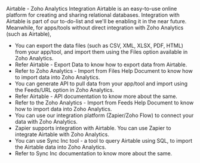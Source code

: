Airtable - Zoho Analytics Integration
Airtable is an easy-to-use online platform for creating and sharing relational databases. Integration with Airtable is part of our to-do-list and we'll be enabling it in the near future. Meanwhile, for apps/tools without direct integration with Zoho Analytics (such as Airtable),
- You can export the data files (such as CSV, XML, XLSX, PDF, HTML) from your app/tool, and import them using the Files option available in Zoho Analytics.
- Refer Airtable - Export Data to know how to export data from Airtable.
- Refer to Zoho Analytics - Import from Files Help Document to know how to import data into Zoho Analytics.
- You can generate API to pull data from your app/tool and import using the Feeds/URL option in Zoho Analytics.
- Refer Airtable - API documentation to know more about the same.
- Refer to the Zoho Analytics - Import from Feeds Help Document to know how to import data into Zoho Analytics.
- You can use our integration platform (Zapier/Zoho Flow) to connect your data with Zoho Analytics.
- Zapier supports integration with Airtable. You can use Zapier to integrate Airtable with Zoho Analytics.
- You can use Sync Inc tool - a tool to query Airtable using SQL, to import the Airtable data into Zoho Analytics.
- Refer to Sync Inc documentation to know more about the same.